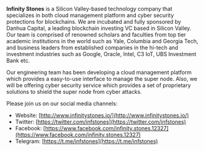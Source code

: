 **Infinity Stones** is a Silicon Valley-based technology company that specializes in both cloud management platform and cyber security protections for blockchains. We are incubated and fully sponsored by Danhua Capital, a leading blockchain investing VC based in Silicon Valley. Our team is comprised of renowned scholars and faculties from top tier academic institutions in the world such as Yale, Columbia and Georgia Tech, and business leaders from established companies in the hi-tech and investment industries such as Google, Oracle, Intel, C3 IoT, UBS Investment Bank etc.

Our engineering team has been developing a cloud management platform which provides a easy-to-use interface to manage the super node. Also, we will be offering cyber security service which provides a set of proprietary solutions to shield the super node from cyber attacks.

Please join us on our social media channels: 

  * Website:   [http://www.infinitystones.io/](http://www.infinitystones.io/)
  * Twitter:   [https://twitter.com/infstones](https://twitter.com/infstones)
  * Facebook:  [https://www.facebook.com/infinity.stones.12327](https://www.facebook.com/infinity.stones.12327)
  * Telegram:  [https://t.me/infstones](https://t.me/infstones)
